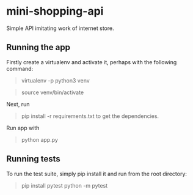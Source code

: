 # mini-shopping-api

Simple API imitating work of internet store.

## Running the app
Firstly create a virtualenv and activate it, perhaps with the following command:

> virtualenv -p python3 venv

> source venv/bin/activate

Next, run 
> pip install -r requirements.txt 
to get the dependencies.

Run app with

> python app.py


## Running tests

To run the test suite, simply pip install it and run from the root directory:

> pip install pytest
> python -m pytest
